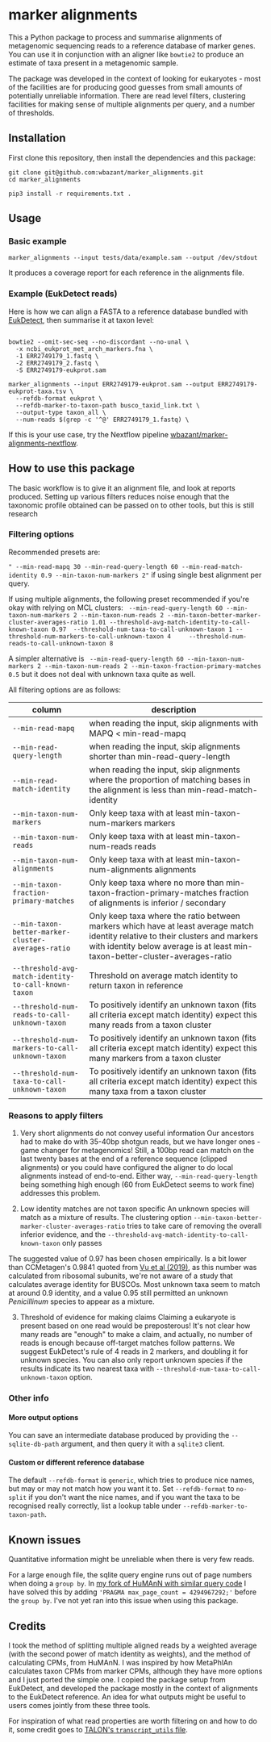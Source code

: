 # marker alignments
This a Python package to process and summarise alignments of metagenomic sequencing reads to a reference database of marker genes. You can use it in conjunction with an aligner like `bowtie2` to produce an estimate of taxa present in a metagenomic sample.

The package was developed in the context of looking for eukaryotes - most of the facilities are for producing good guesses from small amounts of potentially unreliable information. There are read level filters, clustering facilities for making sense of multiple alignments per query, and a number of thresholds.

## Installation
First clone this repository, then install the dependencies and this package:
```
git clone git@github.com:wbazant/marker_alignments.git
cd marker_alignments

pip3 install -r requirements.txt .
```

## Usage

### Basic example
```
marker_alignments --input tests/data/example.sam --output /dev/stdout
```

It produces a coverage report for each reference in the alignments file.


### Example (EukDetect reads)

Here is how we can align a FASTA to a reference database bundled with [EukDetect](https://github.com/allind/EukDetect), then summarise it at taxon level:

```

bowtie2 --omit-sec-seq --no-discordant --no-unal \
  -x ncbi_eukprot_met_arch_markers.fna \
  -1 ERR2749179_1.fastq \
  -2 ERR2749179_2.fastq \
  -S ERR2749179-eukprot.sam 

marker_alignments --input ERR2749179-eukprot.sam --output ERR2749179-eukprot-taxa.tsv \
  --refdb-format eukprot \
  --refdb-marker-to-taxon-path busco_taxid_link.txt \
  --output-type taxon_all \
  --num-reads $(grep -c '^@' ERR2749179_1.fastq) \
```

If this is your use case, try the Nextflow pipeline [wbazant/marker-alignments-nextflow](https://github.com/wbazant/marker-alignments-nextflow).


## How to use this package
The basic workflow is to give it an alignment file, and look at reports produced. Setting up various filters reduces noise enough that the taxonomic profile obtained can be passed on to other tools, but this is still research


### Filtering options
Recommended presets are:

`" --min-read-mapq 30 --min-read-query-length 60 --min-read-match-identity 0.9 --min-taxon-num-markers 2"`
if using single best alignment per query.


If using multiple alignments, the following preset recommended if you're okay with relying on MCL clusters:
` --min-read-query-length 60 --min-taxon-num-markers 2 --min-taxon-num-reads 2 --min-taxon-better-marker-cluster-averages-ratio 1.01 --threshold-avg-match-identity-to-call-known-taxon 0.97  --threshold-num-taxa-to-call-unknown-taxon 1 --threshold-num-markers-to-call-unknown-taxon 4     --threshold-num-reads-to-call-unknown-taxon 8`

A simpler alternative is 
` --min-read-query-length 60 --min-taxon-num-markers 2 --min-taxon-num-reads 2 --min-taxon-fraction-primary-matches 0.5` 
but it does not deal with unknown taxa quite as well.

All filtering options are as follows:

| column | description |
| ------------- | ------------- | 
|`--min-read-mapq`                                   |when reading the input, skip alignments with MAPQ < min-read-mapq                                                                                                                                               |
|`--min-read-query-length`                           |when reading the input, skip alignments shorter than min-read-query-length                                                                                                                                      |
|`--min-read-match-identity`                         |when reading the input, skip alignments where the proportion of matching bases in the alignment is less than min-read-match-identity                                                                            |
|`--min-taxon-num-markers`                           |Only keep taxa with at least min-taxon-num-markers markers                                                                                                                                                      |
|`--min-taxon-num-reads`                             |Only keep taxa with at least min-taxon-num-reads reads                                                                                                                                                          |
|`--min-taxon-num-alignments`                        |Only keep taxa with at least min-taxon-num-alignments alignments                                                                                                                                                          |
|`--min-taxon-fraction-primary-matches`              |Only keep taxa where no more than min-taxon-fraction-primary-matches fraction of alignments is inferior / secondary                                                                                             |
|`--min-taxon-better-marker-cluster-averages-ratio`  |Only keep taxa where the ratio between markers which have at least average match identity relative to their clusters and markers with identity below average is at least min-taxon-better-cluster-averages-ratio|
|`--threshold-avg-match-identity-to-call-known-taxon`|Threshold on average match identity to return taxon in reference                                                                                                                                                |
|`--threshold-num-reads-to-call-unknown-taxon`       |To positively identify an unknown taxon (fits all criteria except match identity) expect this many reads from a taxon cluster                                                                                   |
|`--threshold-num-markers-to-call-unknown-taxon`     |To positively identify an unknown taxon (fits all criteria except match identity) expect this many markers from a taxon cluster                                                                                 |
|`--threshold-num-taxa-to-call-unknown-taxon`     |To positively identify an unknown taxon (fits all criteria except match identity) expect this many taxa from a taxon cluster                                                                                 |
### Reasons to apply filters

1. Very short alignments do not convey useful information
Our ancestors had to make do with 35-40bp shotgun reads, but we have longer ones - game changer for metagenomics! Still, a 100bp read can match on the last twenty bases at the end of a reference sequence (clipped alignments) or you could have configured the aligner to do local alignments instead of end-to-end. Either way, `--min-read-query-length` being something high enough (60 from EukDetect seems to work fine) addresses this problem.

2. Low identity matches are not taxon specific
An unknown species will match as a mixture of results. The clustering option `--min-taxon-better-marker-cluster-averages-ratio` tries to take care of removing the overall inferior evidence, and the `--threshold-avg-match-identity-to-call-known-taxon` only passes

The suggested value of 0.97 has been chosen empirically. Is a bit lower than CCMetagen's 0.9841 quoted from [Vu et al (2019)](https://pubmed.ncbi.nlm.nih.gov/29955203/), as this number was calculated from ribosomal subunits, we're not aware of a study that calculates average identity for BUSCOs. Most unknown taxa seem to match at around 0.9 identity, and a value 0.95 still permitted an unknown <i>Penicillinum</i> species to appear as a mixture.

3. Threshold of evidence for making claims
Claiming a eukaryote is present based on one read would be preposterous! It's not clear how many reads are "enough" to make a claim, and actually, no number of reads is enough because off-target matches follow patterns. We suggest EukDetect's rule of 4 reads in 2 markers, and doubling it for unknown species. You can also only report unknown species if the results indicate its two nearest taxa with `--threshold-num-taxa-to-call-unknown-taxon` option.


### Other info

#### More output options
You can save an intermediate database produced by providing the `--sqlite-db-path` argument, and then query it with a `sqlite3` client.

#### Custom or different reference database
The default `--refdb-format` is `generic`, which tries to produce nice names, but may or may not match how you want it to. Set `--refdb-format` to `no-split` if you don't want the nice names, and if you want the taxa to be recognised really correctly, list a lookup table under `--refdb-marker-to-taxon-path`.

## Known issues
Quantitative information might be unreliable when there is very few reads.



For a large enough file, the sqlite query engine runs out of page numbers when doing a `group by`. In [my fork of HuMAnN with similar query code](https://github.com/wbazant/humann/commit/1dc767f855) I have solved this by adding `'PRAGMA max_page_count = 4294967292;'` before the `group by`. I've not yet ran into this issue when using this package.

## Credits
I took the method of splitting multiple aligned reads by a weighted average (with the second power of match identity as weights), and the method of calculating CPMs, from HuMAnN.
I was inspired by how MetaPhlAn calculates taxon CPMs from marker CPMs, although they have more options and I just ported the simple one.
I copied the package setup from EukDetect, and developed the package mostly in the context of alignments to the EukDetect reference.
An idea for what outputs might be useful to users comes jointly from these three tools.

For inspiration of what read properties are worth filtering on and how to do it, some credit goes to [TALON's `transcript_utils` file](https://github.com/mortazavilab/TALON/blob/master/src/talon/transcript_utils.py).

